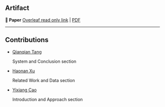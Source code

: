 ## Artifact

__📄  Paper__ [Overleaf read only link](https://www.overleaf.com/read/znxnjmmznsbs) | [PDF](paper.pdf)

---

## Contributions

- [Qianqian Tang](mailto:tangq@usc.edu) 
  
  System and Conclusion section
- [Haonan Xu](mailto:haonanxu@usc.edu)
  
  Related Work and Data section
- [Yixiang Cao](mailto:yixiangc@usc.edu) 
  
  Introduction and Approach section